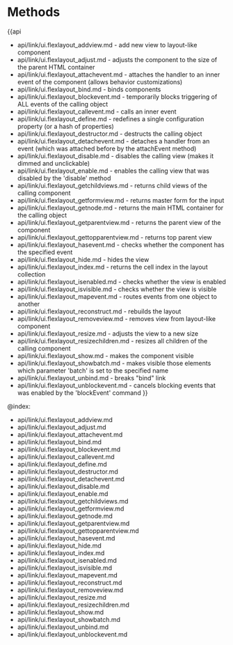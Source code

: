 Methods
=======

{{api
- api/link/ui.flexlayout_addview.md - add new view to layout-like component
- api/link/ui.flexlayout_adjust.md - adjusts the component to the size of the parent HTML container
- api/link/ui.flexlayout_attachevent.md - attaches the handler to an inner event of the component (allows behavior customizations)
- api/link/ui.flexlayout_bind.md - binds components
- api/link/ui.flexlayout_blockevent.md - temporarily blocks triggering of ALL events of the calling object
- api/link/ui.flexlayout_callevent.md - calls an inner event
- api/link/ui.flexlayout_define.md - redefines a single configuration property (or a hash of properties)
- api/link/ui.flexlayout_destructor.md - destructs the calling object
- api/link/ui.flexlayout_detachevent.md - detaches a handler from an event (which was attached before by the attachEvent method)
- api/link/ui.flexlayout_disable.md - disables the calling view (makes it dimmed and unclickable)
- api/link/ui.flexlayout_enable.md - enables the calling view that was disabled by the 'disable' method
- api/link/ui.flexlayout_getchildviews.md - returns child views of the calling component
- api/link/ui.flexlayout_getformview.md - returns master form for the input
- api/link/ui.flexlayout_getnode.md - returns the main HTML container for the calling object
- api/link/ui.flexlayout_getparentview.md - returns the parent view of the component
- api/link/ui.flexlayout_gettopparentview.md - returns top parent view
- api/link/ui.flexlayout_hasevent.md - checks whether the component has the specified event
- api/link/ui.flexlayout_hide.md - hides the view
- api/link/ui.flexlayout_index.md - returns the cell index in the layout collection
- api/link/ui.flexlayout_isenabled.md - checks whether the view is enabled
- api/link/ui.flexlayout_isvisible.md - checks whether the view is visible
- api/link/ui.flexlayout_mapevent.md - routes events from one object to another
- api/link/ui.flexlayout_reconstruct.md - rebuilds the layout
- api/link/ui.flexlayout_removeview.md - removes view from layout-like component
- api/link/ui.flexlayout_resize.md - adjusts the view to a new size
- api/link/ui.flexlayout_resizechildren.md - resizes all children of the calling component
- api/link/ui.flexlayout_show.md - makes the component visible
- api/link/ui.flexlayout_showbatch.md - makes visible those elements which parameter 'batch' is set to the specified name
- api/link/ui.flexlayout_unbind.md - breaks "bind" link
- api/link/ui.flexlayout_unblockevent.md - cancels blocking events that was enabled by the 'blockEvent' command
}}

@index:
- api/link/ui.flexlayout_addview.md
- api/link/ui.flexlayout_adjust.md
- api/link/ui.flexlayout_attachevent.md
- api/link/ui.flexlayout_bind.md
- api/link/ui.flexlayout_blockevent.md
- api/link/ui.flexlayout_callevent.md
- api/link/ui.flexlayout_define.md
- api/link/ui.flexlayout_destructor.md
- api/link/ui.flexlayout_detachevent.md
- api/link/ui.flexlayout_disable.md
- api/link/ui.flexlayout_enable.md
- api/link/ui.flexlayout_getchildviews.md
- api/link/ui.flexlayout_getformview.md
- api/link/ui.flexlayout_getnode.md
- api/link/ui.flexlayout_getparentview.md
- api/link/ui.flexlayout_gettopparentview.md
- api/link/ui.flexlayout_hasevent.md
- api/link/ui.flexlayout_hide.md
- api/link/ui.flexlayout_index.md
- api/link/ui.flexlayout_isenabled.md
- api/link/ui.flexlayout_isvisible.md
- api/link/ui.flexlayout_mapevent.md
- api/link/ui.flexlayout_reconstruct.md
- api/link/ui.flexlayout_removeview.md
- api/link/ui.flexlayout_resize.md
- api/link/ui.flexlayout_resizechildren.md
- api/link/ui.flexlayout_show.md
- api/link/ui.flexlayout_showbatch.md
- api/link/ui.flexlayout_unbind.md
- api/link/ui.flexlayout_unblockevent.md


